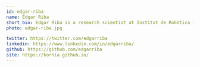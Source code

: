 ```yaml
---
id: edgar-riba
name: Edgar Riba
short_bio: Edgar Riba is a research scientist at Institut de Robòtica i Informàtica Industrial, Barcelona (CSIC-UPC) and PhD candidate at the Computer Vision Center at Universitat Autònoma de Barcelona. His interests are in Geometric Computer Vision for Scene Reconstruction using deep learning technologies, and developing useful tools for researchers. Enthusiastic about the free and open-source software culture, he became an active member and contributor of the OpenCV community after his participation in the Google Summer of Code 2014-2020 as a student and later as a mentor. Currently, he is a member of the Technical Committee of the OpenCV.org and founding member and main contributor of Kornia, an open source differentiable computer vision library for PyTorch.
photo: edgar-riba.jpg

twitter: https://twitter.com/edgarriba
linkedin: https://www.linkedin.com/in/edgarriba/
github: https://github.com/edgarriba
site: https://kornia.github.io/
---
```

